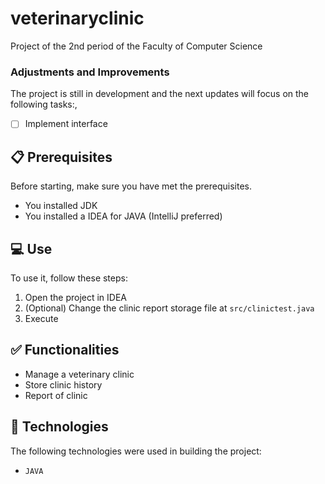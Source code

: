 # veterinaryclinic
Project of the 2nd period of the Faculty of Computer Science

### Adjustments and Improvements
The project is still in development and the next updates will focus on the following tasks:,
- [ ] Implement interface

## 📋 Prerequisites
Before starting, make sure you have met the prerequisites.
* You installed JDK
* You installed a IDEA for JAVA (IntelliJ preferred)

## 💻 Use
To use it, follow these steps:

1. Open the project in IDEA
2. (Optional) Change the clinic report storage file at `src/clinictest.java`
2. Execute

## ✅ Functionalities
+ Manage a veterinary clinic
+ Store clinic history
+ Report of clinic

## 🚀 Technologies
The following technologies were used in building the project:
+ `JAVA`
